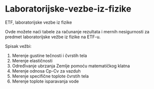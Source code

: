 # Laboratorijske-vezbe-iz-fizike
ETF, laboratorijske vezbe iz fizike

Ovde možete naći tabele za računanje rezultata i mernih nesigurnosti za predmet laboratorijske vežbe iz fizike na ETF-u.

Spisak vežbi:
1. Merenje gustine tečnosti i čvrstih tela
2. Merenje elastičnosti
3. Određivanje ubrzanja Zemlje pomoću matematičkog klatna
4. Merenje odnosa Cp-Cv za vazduh
5. Merenje specifične toplote čvrstih tela
6. Merenje toplote isparavanja vode

